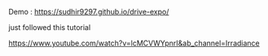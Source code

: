 Demo : https://sudhir9297.github.io/drive-expo/

just followed this tutorial

https://www.youtube.com/watch?v=lcMCVWYpnrI&ab_channel=Irradiance